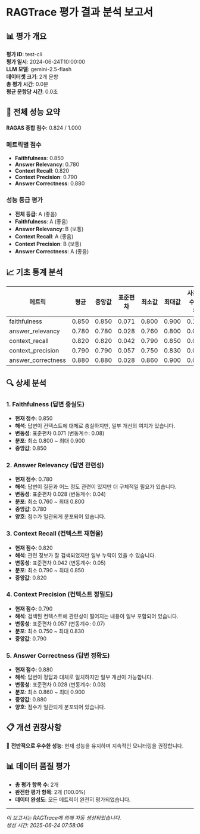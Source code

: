 # RAGTrace 평가 결과 분석 보고서

## 📊 평가 개요

**평가 ID**: test-cli  
**평가 일시**: 2024-06-24T10:00:00  
**LLM 모델**: gemini-2.5-flash  
**데이터셋 크기**: 2개 문항  
**총 평가 시간**: 0.0분  
**평균 문항당 시간**: 0.0초  

## 🎯 전체 성능 요약

**RAGAS 종합 점수**: 0.824 / 1.000

### 메트릭별 점수
- **Faithfulness**: 0.850
- **Answer Relevancy**: 0.780
- **Context Recall**: 0.820
- **Context Precision**: 0.790
- **Answer Correctness**: 0.880

### 성능 등급 평가
- **전체 등급**: A (좋음)
- **Faithfulness**: A (좋음)
- **Answer Relevancy**: B (보통)
- **Context Recall**: A (좋음)
- **Context Precision**: B (보통)
- **Answer Correctness**: A (좋음)

## 📈 기초 통계 분석

| 메트릭 | 평균 | 중앙값 | 표준편차 | 최소값 | 최대값 | 사분위수 범위 |
|--------|------|--------|----------|--------|--------|---------------|
| faithfulness | 0.850 | 0.850 | 0.071 | 0.800 | 0.900 | 0.100 |
| answer_relevancy | 0.780 | 0.780 | 0.028 | 0.760 | 0.800 | 0.040 |
| context_recall | 0.820 | 0.820 | 0.042 | 0.790 | 0.850 | 0.060 |
| context_precision | 0.790 | 0.790 | 0.057 | 0.750 | 0.830 | 0.080 |
| answer_correctness | 0.880 | 0.880 | 0.028 | 0.860 | 0.900 | 0.040 |

## 🔍 상세 분석

### 1. Faithfulness (답변 충실도)
- **현재 점수**: 0.850
- **해석**: 답변이 컨텍스트에 대체로 충실하지만, 일부 개선의 여지가 있습니다.
- **변동성**: 표준편차 0.071 (변동계수: 0.08)
- **분포**: 최소 0.800 ~ 최대 0.900
- **중앙값**: 0.850

### 2. Answer Relevancy (답변 관련성)
- **현재 점수**: 0.780
- **해석**: 답변이 질문과 어느 정도 관련이 있지만 더 구체적일 필요가 있습니다.
- **변동성**: 표준편차 0.028 (변동계수: 0.04)
- **분포**: 최소 0.760 ~ 최대 0.800
- **중앙값**: 0.780
- **양호**: 점수가 일관되게 분포되어 있습니다.

### 3. Context Recall (컨텍스트 재현율)
- **현재 점수**: 0.820
- **해석**: 관련 정보가 잘 검색되었지만 일부 누락이 있을 수 있습니다.
- **변동성**: 표준편차 0.042 (변동계수: 0.05)
- **분포**: 최소 0.790 ~ 최대 0.850
- **중앙값**: 0.820

### 4. Context Precision (컨텍스트 정밀도)
- **현재 점수**: 0.790
- **해석**: 검색된 컨텍스트에 관련성이 떨어지는 내용이 일부 포함되어 있습니다.
- **변동성**: 표준편차 0.057 (변동계수: 0.07)
- **분포**: 최소 0.750 ~ 최대 0.830
- **중앙값**: 0.790


### 5. Answer Correctness (답변 정확도)
- **현재 점수**: 0.880
- **해석**: 답변이 정답과 대체로 일치하지만 일부 개선이 가능합니다.
- **변동성**: 표준편차 0.028 (변동계수: 0.03)
- **분포**: 최소 0.860 ~ 최대 0.900
- **중앙값**: 0.880
- **양호**: 점수가 일관되게 분포되어 있습니다.


## 📋 개선 권장사항

🎉 **전반적으로 우수한 성능**: 현재 성능을 유지하며 지속적인 모니터링을 권장합니다.

## 📊 데이터 품질 평가

- **총 평가 항목 수**: 2개
- **완전한 평가 항목**: 2개 (100.0%)
- **데이터 완성도**: 모든 메트릭이 완전히 평가되었습니다.

---

*이 보고서는 RAGTrace에 의해 자동 생성되었습니다.*  
*생성 시간: 2025-06-24 07:58:06*
